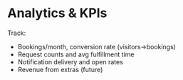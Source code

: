 # Analytics & KPIs

Track:
- Bookings/month, conversion rate (visitors→bookings)
- Request counts and avg fulfillment time
- Notification delivery and open rates
- Revenue from extras (future)
